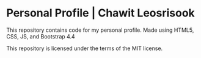 # Personal Profile | Chawit Leosrisook

This repository contains code for my personal profile.
Made using HTML5, CSS, JS, and Bootstrap 4.4

This repository is licensed under the terms of the MIT license.
